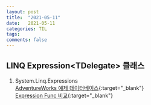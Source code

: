 ```yaml
---
layout: post
title:  "2021-05-11"
date:   2021-05-11
categories: TIL
tags: 
comments: false
---
```

## LINQ Expression&lt;TDelegate&gt; 클래스
1. System.Linq.Expressions  
[AdventureWorks 예제 데이터베이스](https://docs.microsoft.com/ko-kr/sql/samples/adventureworks-install-configure?view=sql-server-ver15&tabs=ssms){:target="_blank"}  
[Expression Func 비교](https://www.infozoneus.com/blog/2019/10/22/performance-between-expression-and-func/){:target="_blank"}
```C#

```